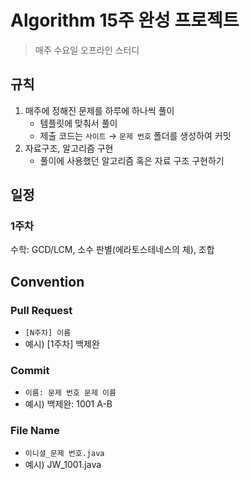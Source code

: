 # Algorithm 15주 완성 프로젝트
> 매주 수요일 오프라인 스터디

## 규칙
1. 매주에 정해진 문제를 하루에 하나씩 풀이
    - 템플릿에 맞춰서 풀이
    - 제출 코드는 `사이트` &rarr; `문제 번호` 폴더를 생성하여 커밋
2. 자료구조, 알고리즘 구현
    - 풀이에 사용했던 알고리즘 혹은 자료 구조 구현하기

## 일정
### 1주차
수학: GCD/LCM, 소수 판별(에라토스테네스의 체), 조합

## Convention
### Pull Request
- `[N주차] 이름`
- 예시) [1주차] 백제완

### Commit
- `이름: 문제 번호 문제 이름`
- 예시) 백제완: 1001 A-B

### File Name
- `이니셜_문제 번호.java`
- 예시) JW_1001.java
